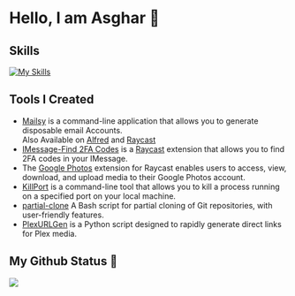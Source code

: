 # Hello, I am Asghar 👋

## Skills

[![My Skills](https://skillicons.dev/icons?i=html,css,js,ts,react,redux,nodejs,express,mongo,postgres,redis,bash,git,githubactions,docker,kubernetes,aws,heroku,postman,neovim,nginx,python,linux&perline=6)]()

## Tools I Created

- [Mailsy](https://github.com/balliasghar/mailsy) is a command-line application that allows you to generate disposable email Accounts.<br />
  Also Available on [Alfred](https://github.com/BalliAsghar/mailsy-alfred) and [Raycast](https://github.com/BalliAsghar/mailsy-raycast)
- [IMessage-Find 2FA Codes](https://github.com/BalliAsghar/find-2fa-codes) is a [Raycast](https://www.raycast.com/) extension that allows you to find 2FA codes in your IMessage.
- The [Google Photos](https://github.com/BalliAsghar/google-photos) extension for Raycast enables users to access, view, download, and upload media to their Google Photos account.
- [KillPort](https://github.com/BalliAsghar/killport) is a command-line tool that allows you to kill a process running on a specified port on your local machine.
- [partial-clone](https://github.com/BalliAsghar/partial-clone) A Bash script for partial cloning of Git repositories, with user-friendly features.
- [PlexURLGen](https://github.com/BalliAsghar/PlexURLGen) is a Python script designed to rapidly generate direct links for Plex media.

## My Github Status 🦸

![](https://github-readme-stats.vercel.app/api?username=BalliAsghar&show_icons=true)
